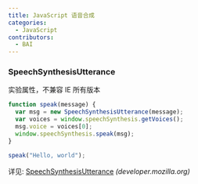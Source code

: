 ```yaml
---
title: JavaScript 语音合成
categories:
  - JavaScript
contributors:
  - BAI
---
```


### SpeechSynthesisUtterance

实验属性，不兼容 IE 所有版本

```js
function speak(message) {
  var msg = new SpeechSynthesisUtterance(message);
  var voices = window.speechSynthesis.getVoices();
  msg.voice = voices[0];
  window.speechSynthesis.speak(msg);
}
```

```js
speak("Hello, world");
```

详见: [SpeechSynthesisUtterance](https://developer.mozilla.org/en-US/docs/Web/API/SpeechSynthesisUtterance) _(developer.mozilla.org)_

